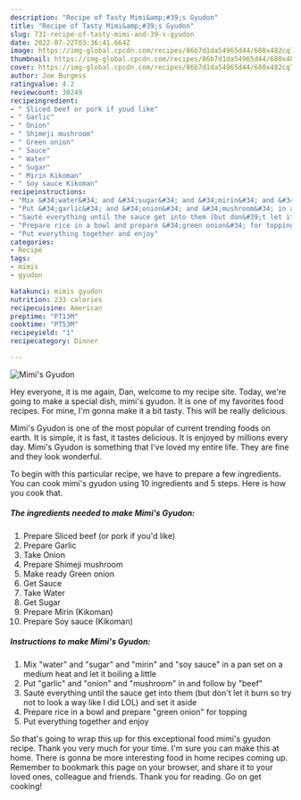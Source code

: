 ```yaml
---
description: "Recipe of Tasty Mimi&amp;#39;s Gyudon"
title: "Recipe of Tasty Mimi&amp;#39;s Gyudon"
slug: 731-recipe-of-tasty-mimi-and-39-s-gyudon
date: 2022-07-22T03:36:41.664Z
image: https://img-global.cpcdn.com/recipes/86b7d1da54965d44/680x482cq70/mimis-gyudon-recipe-main-photo.jpg
thumbnail: https://img-global.cpcdn.com/recipes/86b7d1da54965d44/680x482cq70/mimis-gyudon-recipe-main-photo.jpg
cover: https://img-global.cpcdn.com/recipes/86b7d1da54965d44/680x482cq70/mimis-gyudon-recipe-main-photo.jpg
author: Joe Burgess
ratingvalue: 4.2
reviewcount: 30249
recipeingredient:
- " Sliced beef or pork if youd like"
- " Garlic"
- " Onion"
- " Shimeji mushroom"
- " Green onion"
- " Sauce"
- " Water"
- " Sugar"
- " Mirin Kikoman"
- " Soy sauce Kikoman"
recipeinstructions:
- "Mix &#34;water&#34; and &#34;sugar&#34; and &#34;mirin&#34; and &#34;soy sauce&#34; in a pan set on a medium heat and let it boiling a little"
- "Put &#34;garlic&#34; and &#34;onion&#34; and &#34;mushroom&#34; in and follow by &#34;beef&#34;"
- "Sauté everything until the sauce get into them (but don&#39;t let it burn so try not to look a way like I did LOL) and set it aside"
- "Prepare rice in a bowl and prepare &#34;green onion&#34; for topping"
- "Put everything together and enjoy"
categories:
- Recipe
tags:
- mimis
- gyudon

katakunci: mimis gyudon 
nutrition: 233 calories
recipecuisine: American
preptime: "PT13M"
cooktime: "PT53M"
recipeyield: "1"
recipecategory: Dinner

---
```



![Mimi&#39;s Gyudon](https://img-global.cpcdn.com/recipes/86b7d1da54965d44/680x482cq70/mimis-gyudon-recipe-main-photo.jpg)

Hey everyone, it is me again, Dan, welcome to my recipe site. Today, we're going to make a special dish, mimi&#39;s gyudon. It is one of my favorites food recipes. For mine, I'm gonna make it a bit tasty. This will be really delicious.



Mimi&#39;s Gyudon is one of the most popular of current trending foods on earth. It is simple, it is fast, it tastes delicious. It is enjoyed by millions every day. Mimi&#39;s Gyudon is something that I've loved my entire life. They are fine and they look wonderful.


To begin with this particular recipe, we have to prepare a few ingredients. You can cook mimi&#39;s gyudon using 10 ingredients and 5 steps. Here is how you cook that.

<!--inarticleads1-->

##### The ingredients needed to make Mimi&#39;s Gyudon:

1. Prepare  Sliced beef (or pork if you&#39;d like)
1. Prepare  Garlic
1. Take  Onion
1. Prepare  Shimeji mushroom
1. Make ready  Green onion
1. Get  Sauce
1. Take  Water
1. Get  Sugar
1. Prepare  Mirin (Kikoman)
1. Prepare  Soy sauce (Kikoman)




<!--inarticleads2-->

##### Instructions to make Mimi&#39;s Gyudon:

1. Mix &#34;water&#34; and &#34;sugar&#34; and &#34;mirin&#34; and &#34;soy sauce&#34; in a pan set on a medium heat and let it boiling a little
1. Put &#34;garlic&#34; and &#34;onion&#34; and &#34;mushroom&#34; in and follow by &#34;beef&#34;
1. Sauté everything until the sauce get into them (but don&#39;t let it burn so try not to look a way like I did LOL) and set it aside
1. Prepare rice in a bowl and prepare &#34;green onion&#34; for topping
1. Put everything together and enjoy




So that's going to wrap this up for this exceptional food mimi&#39;s gyudon recipe. Thank you very much for your time. I'm sure you can make this at home. There is gonna be more interesting food in home recipes coming up. Remember to bookmark this page on your browser, and share it to your loved ones, colleague and friends. Thank you for reading. Go on get cooking!
